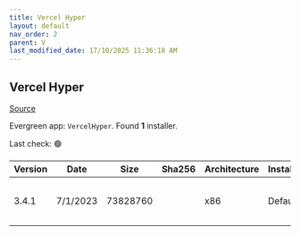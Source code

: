 ```yaml
---
title: Vercel Hyper
layout: default
nav_order: 2
parent: V
last_modified_date: 17/10/2025 11:36:18 AM
---
```


## Vercel Hyper

[Source](https://hyper.is/)

Evergreen app: `VercelHyper`. Found **1** installer.

Last check: 🟢

| Version | Date     | Size     | Sha256 | Architecture | InstallerType | Type | URI                                                                                                                                                              |
| ------- | -------- | -------- | ------ | ------------ | ------------- | ---- | ---------------------------------------------------------------------------------------------------------------------------------------------------------------- |
| 3.4.1   | 7/1/2023 | 73828760 |        | x86          | Default       | exe  | [https://github.com/vercel/hyper/releases/download/v3.4.1/Hyper-Setup-3.4.1.exe](https://github.com/vercel/hyper/releases/download/v3.4.1/Hyper-Setup-3.4.1.exe) |
